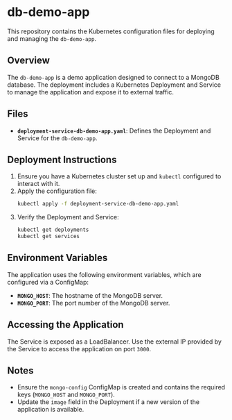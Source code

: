 # db-demo-app

This repository contains the Kubernetes configuration files for deploying and managing the `db-demo-app`.

## Overview

The `db-demo-app` is a demo application designed to connect to a MongoDB database. The deployment includes a Kubernetes Deployment and Service to manage the application and expose it to external traffic.

## Files

- **`deployment-service-db-demo-app.yaml`**: Defines the Deployment and Service for the `db-demo-app`.

## Deployment Instructions

1. Ensure you have a Kubernetes cluster set up and `kubectl` configured to interact with it.
2. Apply the configuration file:
   ```bash
   kubectl apply -f deployment-service-db-demo-app.yaml
   ```
3. Verify the Deployment and Service:
   ```bash
   kubectl get deployments
   kubectl get services
   ```

## Environment Variables

The application uses the following environment variables, which are configured via a ConfigMap:

- **`MONGO_HOST`**: The hostname of the MongoDB server.
- **`MONGO_PORT`**: The port number of the MongoDB server.

## Accessing the Application

The Service is exposed as a LoadBalancer. Use the external IP provided by the Service to access the application on port `3000`.

## Notes

- Ensure the `mongo-config` ConfigMap is created and contains the required keys (`MONGO_HOST` and `MONGO_PORT`).
- Update the `image` field in the Deployment if a new version of the application is available.
